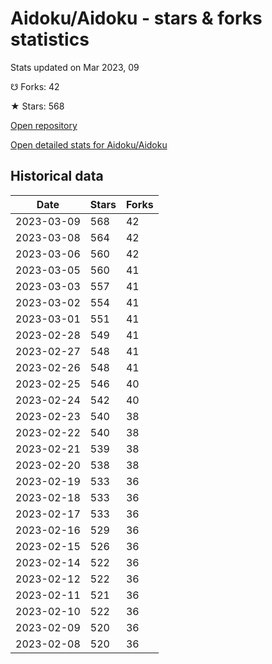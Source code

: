 # Aidoku/Aidoku - stars & forks statistics

Stats updated on Mar 2023, 09

☋ Forks: 42

★ Stars: 568

[Open repository](https://github.com/Aidoku/Aidoku)

[Open detailed stats for Aidoku/Aidoku](https://reviewgithub.com/rep/Aidoku/Aidoku)

## Historical data
| Date | Stars | Forks |
|------|-------|-------|
| 2023-03-09 | 568 | 42 | 
| 2023-03-08 | 564 | 42 | 
| 2023-03-06 | 560 | 42 | 
| 2023-03-05 | 560 | 41 | 
| 2023-03-03 | 557 | 41 | 
| 2023-03-02 | 554 | 41 | 
| 2023-03-01 | 551 | 41 | 
| 2023-02-28 | 549 | 41 | 
| 2023-02-27 | 548 | 41 | 
| 2023-02-26 | 548 | 41 | 
| 2023-02-25 | 546 | 40 | 
| 2023-02-24 | 542 | 40 | 
| 2023-02-23 | 540 | 38 | 
| 2023-02-22 | 540 | 38 | 
| 2023-02-21 | 539 | 38 | 
| 2023-02-20 | 538 | 38 | 
| 2023-02-19 | 533 | 36 | 
| 2023-02-18 | 533 | 36 | 
| 2023-02-17 | 533 | 36 | 
| 2023-02-16 | 529 | 36 | 
| 2023-02-15 | 526 | 36 | 
| 2023-02-14 | 522 | 36 | 
| 2023-02-12 | 522 | 36 | 
| 2023-02-11 | 521 | 36 | 
| 2023-02-10 | 522 | 36 | 
| 2023-02-09 | 520 | 36 | 
| 2023-02-08 | 520 | 36 | 

